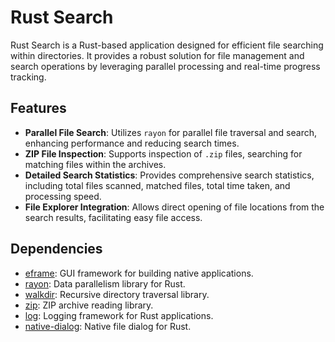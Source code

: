 # Rust Search

Rust Search is a Rust-based application designed for efficient file searching within directories. It provides a robust solution for file management and search operations by leveraging parallel processing and real-time progress tracking.

## Features

- **Parallel File Search**: Utilizes `rayon` for parallel file traversal and search, enhancing performance and reducing search times.
- **ZIP File Inspection**: Supports inspection of `.zip` files, searching for matching files within the archives.
- **Detailed Search Statistics**: Provides comprehensive search statistics, including total files scanned, matched files, total time taken, and processing speed.
- **File Explorer Integration**: Allows direct opening of file locations from the search results, facilitating easy file access.

## Dependencies

- [eframe](https://docs.rs/eframe/latest/eframe/): GUI framework for building native applications.
- [rayon](https://docs.rs/rayon/latest/rayon/): Data parallelism library for Rust.
- [walkdir](https://docs.rs/walkdir/latest/walkdir/): Recursive directory traversal library.
- [zip](https://docs.rs/zip/latest/zip/): ZIP archive reading library.
- [log](https://docs.rs/log/latest/log/): Logging framework for Rust applications.
- [native-dialog](https://docs.rs/native-dialog/latest/native_dialog/): Native file dialog for Rust.
